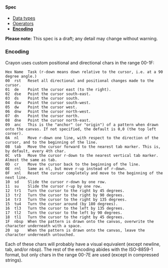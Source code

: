 #### Spec
- [Data types](https://github.com/ETHproductions/Crayon/blob/master/docs/Data-types.md)
- [Operators](https://github.com/ETHproductions/Crayon/blob/master/docs/Operators.md)
- [**Encoding**](https://github.com/ETHproductions/Crayon/blob/master/docs/Encoding.md)

**Please note:** This spec is a draft; any detail may change without warning.

### Encoding

Crayon uses custom positional and directional chars in the range 00-1F:

    Hex Name  Task (r-down means down relative to the cursor, i.e. at a 90 degree angle.)
    00  rst   Reset all directional and positional changes made to the cursor.
	01  de    Point the cursor east (to the right).
	02  dse   Point the cursor south-east.
	03  ds    Point the cursor south.
	04  dsw   Point the cursor south-west.
	05  dw    Point the cursor west.
	06  dnw   Point the cursor north-west.
	07  dn    Point the cursor north.
	08  dne   Point the cursor north-east.
	09  anc   This is the "anchor" (or "origin") of a pattern when drawn onto the canvas. If not specified, the default is 0,0 (the top left corner).
	0A  nl    Move r-down one line, with respect to the direction of the cursor, and to the beginning of the line.
	0B  tab   Move the cursor forward to the nearest tab marker. This is, by default, every 4th char.
	0C  vtb   Move the cursor r-down to the nearest vertical tab marker. Almost the same as tab.
	0D  cr    Move the cursor back to the beginning of the line.
	0E  rnl   Same as nl, but move r-up instead of r-down.
	0F  xnl   Reset the cursor completely and move to the beginning of the next line.
	10  sd    Slide the cursor r-down by one row.
	11  su    Slide the cursor r-up by one row.
	12  tr1   Turn the cursor to the right by 45 degrees.
	13  tr2   Turn the cursor to the right by 90 degrees.
	14  tr3   Turn the cursor to the right by 135 degrees.
	15  tu4   Turn the cursor around (by 180 degrees).
	16  tl3   Turn the cursor to the left by 135 degrees.
	17  tl2   Turn the cursor to the left by 90 degrees.
	18  tl1   Turn the cursor to the right by 45 degrees.
	1F  nbsp  When the pattern is drawn onto the canvas, overwrite the character underneath with a space.
	20  sp    When the pattern is drawn onto the canvas, leave the character underneath untouched.

Each of these chars will probably have a visual equivalent (except newline, tab, and/or nbsp). The rest of the encoding abides with the ISO-8859-1 format, but only chars in the range 00-7E are used (except in compressed strings).
